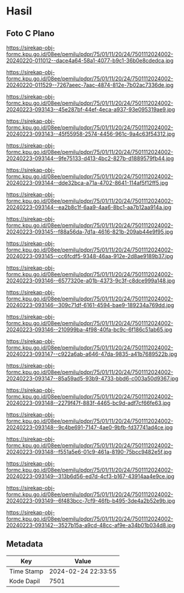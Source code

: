 # Hasil

## Foto C Plano

https://sirekap-obj-formc.kpu.go.id/08ee/pemilu/pdpr/75/01/11/20/24/7501112024002-20240220-011012--dace4a64-58a1-4077-b9c1-36b0e8cdedca.jpg

https://sirekap-obj-formc.kpu.go.id/08ee/pemilu/pdpr/75/01/11/20/24/7501112024002-20240220-011529--7267aeec-7aac-4874-812e-7b02ac7336de.jpg

https://sirekap-obj-formc.kpu.go.id/08ee/pemilu/pdpr/75/01/11/20/24/7501112024002-20240223-093143--45e287bf-44ef-4eca-a937-93e095319ae9.jpg

https://sirekap-obj-formc.kpu.go.id/08ee/pemilu/pdpr/75/01/11/20/24/7501112024002-20240223-093143--45f55958-2574-4456-961c-9a4c63f54312.jpg

https://sirekap-obj-formc.kpu.go.id/08ee/pemilu/pdpr/75/01/11/20/24/7501112024002-20240223-093144--9fe75133-d413-4bc2-827b-d1889579fb44.jpg

https://sirekap-obj-formc.kpu.go.id/08ee/pemilu/pdpr/75/01/11/20/24/7501112024002-20240223-093144--dde32bca-a71a-4702-8641-114af5f12ff5.jpg

https://sirekap-obj-formc.kpu.go.id/08ee/pemilu/pdpr/75/01/11/20/24/7501112024002-20240223-093144--ea2b8c1f-6aa9-4aa6-8bc1-aa7b12aa914a.jpg

https://sirekap-obj-formc.kpu.go.id/08ee/pemilu/pdpr/75/01/11/20/24/7501112024002-20240223-093145--f88a56da-7d1a-4616-821b-209ab44e9f95.jpg

https://sirekap-obj-formc.kpu.go.id/08ee/pemilu/pdpr/75/01/11/20/24/7501112024002-20240223-093145--cc6fcdf5-9348-46aa-912e-2d8ae9189b37.jpg

https://sirekap-obj-formc.kpu.go.id/08ee/pemilu/pdpr/75/01/11/20/24/7501112024002-20240223-093146--6577320e-a01b-4373-9c3f-c8dce999a148.jpg

https://sirekap-obj-formc.kpu.go.id/08ee/pemilu/pdpr/75/01/11/20/24/7501112024002-20240223-093146--309c71df-6161-4594-bae9-189234a769dd.jpg

https://sirekap-obj-formc.kpu.go.id/08ee/pemilu/pdpr/75/01/11/20/24/7501112024002-20240223-093146--210999ba-4f98-40fa-bc9c-6f186c51ab65.jpg

https://sirekap-obj-formc.kpu.go.id/08ee/pemilu/pdpr/75/01/11/20/24/7501112024002-20240223-093147--c922a6ab-a646-47da-9835-a41b7689522b.jpg

https://sirekap-obj-formc.kpu.go.id/08ee/pemilu/pdpr/75/01/11/20/24/7501112024002-20240223-093147--85a59ad5-93b9-4733-bbd6-c003a50d9367.jpg

https://sirekap-obj-formc.kpu.go.id/08ee/pemilu/pdpr/75/01/11/20/24/7501112024002-20240223-093148--2279f47f-883f-4465-bc9d-adf7cf66fe63.jpg

https://sirekap-obj-formc.kpu.go.id/08ee/pemilu/pdpr/75/01/11/20/24/7501112024002-20240223-093148--9c4be691-7147-4ae0-9bfb-fd37741ad4ce.jpg

https://sirekap-obj-formc.kpu.go.id/08ee/pemilu/pdpr/75/01/11/20/24/7501112024002-20240223-093148--f551a5e6-01c9-461a-8190-75bcc9482e5f.jpg

https://sirekap-obj-formc.kpu.go.id/08ee/pemilu/pdpr/75/01/11/20/24/7501112024002-20240223-093149--313b6d56-ed7d-4cf3-b167-43914aa4e9ce.jpg

https://sirekap-obj-formc.kpu.go.id/08ee/pemilu/pdpr/75/01/11/20/24/7501112024002-20240223-093149--6f483bcc-7cf9-46fb-b495-3de4a2b52e9b.jpg

https://sirekap-obj-formc.kpu.go.id/08ee/pemilu/pdpr/75/01/11/20/24/7501112024002-20240223-093142--3527b15a-a9cd-48cc-af9e-a34b01b034d8.jpg


## Metadata

| Key        | Value               |
| ---------- | ------------------- |
| Time Stamp | 2024-02-24 22:33:55 |
| Kode Dapil | 7501                |



